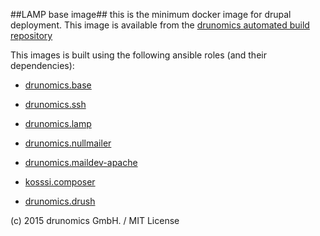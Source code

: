 ##LAMP base image##
this is the minimum docker image for drupal deployment.
This image is available from the [drunomics automated build repository](https://registry.hub.docker.com/u/drunomics/lamp/)

This images is built using the following ansible roles (and their dependencies):

* [drunomics.base](https://github.com/drunomics/ansible-role-base)

* [drunomics.ssh](https://github.com/drunomics/ansible-role-ssh)

* [drunomics.lamp](https://github.com/drunomics/ansible-role-lamp)

* [drunomics.nullmailer](https://github.com/drunomics/ansible-role-nullmailer)

* [drunomics.maildev-apache](https://github.com/drunomics/ansible-role-maildev-apache)

* [kosssi.composer](https://github.com/kosssi/ansible-role-composer)

* [drunomics.drush](https://github.com/drunomics/ansible-role-drush)

(c) 2015 drunomics GmbH. /  MIT License 